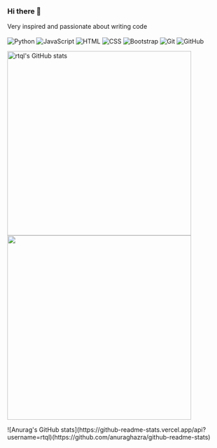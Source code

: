 ### Hi there 👋
Very inspired and passionate about writing code<br>
<br>
![Python](https://img.shields.io/badge/-Python-333?style=for-the-badge&color=fff&logo=Python)
![JavaScript](https://img.shields.io/badge/-JavaScript-333?style=for-the-badge&color=fff&logo=javascript)
![HTML](https://img.shields.io/badge/-HTML-333?style=for-the-badge&color=fff&logo=html5)
![CSS](https://img.shields.io/badge/-CSS-333?style=for-the-badge&color=fff&logo=css3&logoColor=blue)
![Bootstrap](https://img.shields.io/badge/-Bootstrap-333?style=for-the-badge&color=fff&logo=Bootstrap)
![Git](https://img.shields.io/badge/-Git-333?style=for-the-badge&color=fff&logo=Git)
![GitHub](https://img.shields.io/badge/-GitHub-333?style=for-the-badge&color=fff&logo=GitHub)


<p align="left">
  <a href="http://www.github.com/rtql"><img src="https://github-readme-stats.vercel.app/api?username=rtql&show_icons=true&hide=&count_private=true&title_color=000&text_color=000&icon_color=000&bg_color=fff&hide_border=true&show_icons=true" alt="rtql's GitHub stats" width="420px">
  <a href="http://www.github.com/rtql"><img src="https://github-readme-streak-stats.herokuapp.com/?user=rtql&stroke=000&background=white&ring=000&fire=000&currStreakNum=000&currStreakLabel=000&sideNums=000&sideLabels=000&dates=000&hide_border=true" width="420px">
  </a>
</p>
![Anurag's GitHub stats](https://github-readme-stats.vercel.app/api?username=rtql)(https://github.com/anuraghazra/github-readme-stats)
<!--

![Top Langs](https://github-readme-stats.vercel.app/api/top-langs/?username=rtql&layout=compact&title_color=000&text_color=000&icon_color=000&bg_color=fff&hide_border=true)
<!--
**RTQL/RTQL** is a ✨ _special_ ✨ repository because its `README.md` (this file) appears on your GitHub profile.

Here are some ideas to get you started:

- 🔭 I’m currently working on ...
- 🌱 I’m currently learning ...
- 👯 I’m looking to collaborate on ...
- 🤔 I’m looking for help with ...
- 💬 Ask me about ...
- 📫 How to reach me: ...
- 😄 Pronouns: ...
- ⚡ Fun fact: ...
-->

